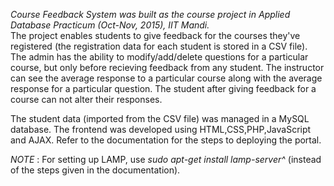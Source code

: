 *Course Feedback System was built as the course project in Applied Database Practicum (Oct-Nov, 2015), IIT Mandi.*  
The project enables students to give feedback for the courses they've registered (the registration data for each student is stored in a CSV file). The admin has the ability to modify/add/delete questions for a particular course, but only before recieving feedback from any student. The instructor can see the average response to a particular course along with the average response for a particular question. The student after giving feedback for a course can not alter their responses.  
  
The student data (imported from the CSV file) was managed in a MySQL database. The frontend was developed using HTML,CSS,PHP,JavaScript and AJAX. Refer to the documentation for the steps to deploying the portal.  
  
*NOTE* : For setting up LAMP, use *sudo apt-get install lamp-server^* (instead of the steps given in the documentation).
